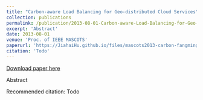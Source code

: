 ```yaml
---
title: "Carbon-aware Load Balancing for Geo-distributed Cloud Services"
collection: publications
permalink: /publication/2013-08-01-Carbon-aware-Load-Balancing-for-Geo-distributed-Cloud-Services
excerpt: 'Abstract'
date: 2013-08-01
venue: 'Proc. of IEEE MASCOTS'
paperurl: 'https://JiahaiHu.github.io/files/mascots2013-carbon-fangmingliu.pdf'
citation: 'Todo'
---
```


<a href='https://JiahaiHu.github.io/files/mascots2013-carbon-fangmingliu.pdf'>Download paper here</a>

Abstract

Recommended citation: Todo